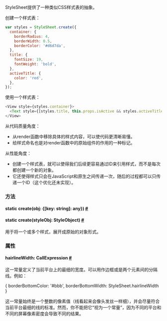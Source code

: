 StyleSheet提供了一种类似CSS样式表的抽象。

创建一个样式表：

```javascript
var styles = StyleSheet.create({
  container: {
    borderRadius: 4,
    borderWidth: 0.5,
    borderColor: '#d6d7da',
  },
  title: {
    fontSize: 19,
    fontWeight: 'bold',
  },
  activeTitle: {
    color: 'red',
  },
});
```

使用一个样式表：

```javascript
<View style={styles.container}>
  <Text style={[styles.title, this.props.isActive && styles.activeTitle]} />
</View>
```

从代码质量角度：

* 从render函数中移除具体的样式内容，可以使代码更清晰易懂。
* 给样式命名也是对render函数中的原始组件的作用的一种标记。

从性能角度：

* 创建一个样式表，就可以使得我们后续更容易通过ID来引用样式，而不是每次都创建一个新的对象。
* 它还使得样式只会在JavaScript和原生之间传递一次，随后的过程都可以只传递一个ID（这个优化还未实现）。

### 方法

<div class="props">
	<div class="prop"><h4 class="propTitle"><a class="anchor" name="create"></a><span class="propType">static </span>create<span class="propType">(obj: {[key: string]: any})</span> <a class="hash-link" href="#create">#</a></h4></div>
	<div class="prop"><h4 class="propTitle"><a class="anchor" name="flatten"></a><span class="propType">static </span>create<span class="propType">(styleObj: StyleObject)</span> <a class="hash-link" href="#flatten">#</a></h4></div>
	<p>用于将一个或多个样式，展开成原始的对象形式。</p>
</div>

### 属性

<div class="props">
	<div class="prop"><h4 class="propTitle"><a class="anchor" name="hairlinewidth"></a>hairlineWidth<span class="propType">: CallExpression</span> <a class="hash-link" href="#hairlinewidth">#</a></h4><div>
	<p>这一常量定义了当前平台上的最细的宽度。可以用作边框或是两个元素间的分隔线。例如：</p>
	<div class="prism language-javascript">  <span class="token punctuation">{</span>
    borderBottomColor<span class="token punctuation">:</span> <span class="token string">'#bbb'</span><span class="token punctuation">,</span>
    borderBottomWidth<span class="token punctuation">:</span> StyleSheet<span class="token punctuation">.</span>hairlineWidth
  <span class="token punctuation">}</span></div>
  <p>这一常量始终是一个整数的像素值（线看起来会像头发丝一样细），并会尽量符合当前平台最细的线的标准。然而，你不能把它“视为一个常量”，因为不同的平台和不同的屏幕像素密度会导致不同的结果。</p></div></div>
</div>

